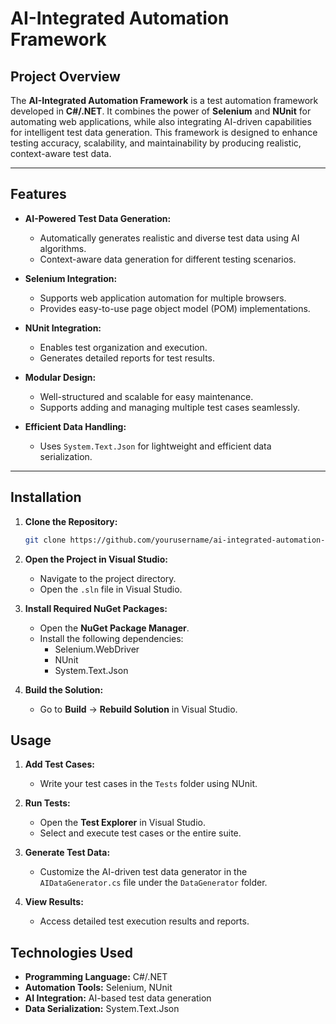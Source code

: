 # AI-Integrated Automation Framework

## Project Overview
The **AI-Integrated Automation Framework** is a test automation framework developed in **C#/.NET**. It combines the power of **Selenium** and **NUnit** for automating web applications, while also integrating AI-driven capabilities for intelligent test data generation. This framework is designed to enhance testing accuracy, scalability, and maintainability by producing realistic, context-aware test data.

---

## Features
- **AI-Powered Test Data Generation:**
  - Automatically generates realistic and diverse test data using AI algorithms.
  - Context-aware data generation for different testing scenarios.

- **Selenium Integration:**
  - Supports web application automation for multiple browsers.
  - Provides easy-to-use page object model (POM) implementations.

- **NUnit Integration:**
  - Enables test organization and execution.
  - Generates detailed reports for test results.

- **Modular Design:**
  - Well-structured and scalable for easy maintenance.
  - Supports adding and managing multiple test cases seamlessly.

- **Efficient Data Handling:**
  - Uses `System.Text.Json` for lightweight and efficient data serialization.

---

## Installation
1. **Clone the Repository:**
   ```bash
   git clone https://github.com/yourusername/ai-integrated-automation-framework.git
   ```

2. **Open the Project in Visual Studio:**
   - Navigate to the project directory.
   - Open the `.sln` file in Visual Studio.

3. **Install Required NuGet Packages:**
   - Open the **NuGet Package Manager**.
   - Install the following dependencies:
     - Selenium.WebDriver
     - NUnit
     - System.Text.Json

4. **Build the Solution:**
   - Go to **Build** → **Rebuild Solution** in Visual Studio.


## Usage
1. **Add Test Cases:**
   - Write your test cases in the `Tests` folder using NUnit.

2. **Run Tests:**
   - Open the **Test Explorer** in Visual Studio.
   - Select and execute test cases or the entire suite.

3. **Generate Test Data:**
   - Customize the AI-driven test data generator in the `AIDataGenerator.cs` file under the `DataGenerator` folder.

4. **View Results:**
   - Access detailed test execution results and reports.



## Technologies Used
- **Programming Language:** C#/.NET
- **Automation Tools:** Selenium, NUnit
- **AI Integration:** AI-based test data generation
- **Data Serialization:** System.Text.Json
